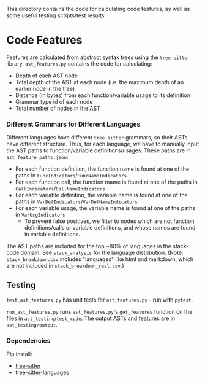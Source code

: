 This directory contains the code for calculating code features, as well as some useful testing scripts/test results.

# Code Features

Features are calculated from abstract syntax trees using the `tree-sitter` library. `ast_features.py` contains the code for calculating:
- Depth of each AST node
- Total depth of the AST at each node (i.e. the maximum depth of an earlier node in the tree)
- Distance (in bytes) from each function/variable usage to its definition
- Grammar type id of each node
- Total number of nodes in the AST

### Different Grammars for Different Languages

Different languages have different `tree-sitter` grammars, so their ASTs have different structure. Thus, for each language, we have to manually input the 
AST paths to function/variable definitions/usages. These paths are in `ast_feature_paths.json`:
- For each function definition, the function name is found at one of the paths in `FuncIndicators`/`FuncNameIndicators`
- For each function call, the function mame is found at one of the paths in `CallIndicators`/`CallNameIndicators`
- For each variable definition, the variable name is found at one of the paths in `VarDefIndicators`/`VarDefNameIndicators`
- For each variable usage, the variable name is found at one of the paths in `VarUsgIndicators`
    - To prevent false positives, we filter to nodes which are not function definitions/calls or variable definitions, and whose names are found in variable definitions.

The AST paths are included for the top ~80% of languages in the stack-code domain. See `stack_analysis` for the language distribution. (Note: `stack_breakdown.csv` includes "languages" like html and markdown, which are not included in `stack_breakdown_real.csv`.)

## Testing

`test_ast_features.py` has unit tests for `ast_features.py` - run with `pytest`.

`run_ast_features.py` runs `ast_features.py`'s `get_features` function on the files in `ast_testing`/`test_code`. The output ASTs and features are in `ast_testing/output`.

### Dependencies

Pip install:
- [tree-sitter](https://github.com/tree-sitter/py-tree-sitter)
- [tree-sitter-languages](https://github.com/grantjenks/py-tree-sitter-languages)
